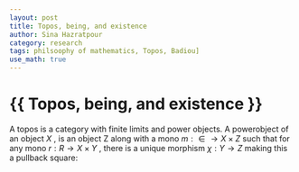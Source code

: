 ```yaml
---
layout: post
title: Topos, being, and existence
author: Sina Hazratpour
category: research
tags: philsoophy of mathematics, Topos, Badiou]
use_math: true
---
```


{{ Topos, being, and existence }}
================


A topos is a category with finite limits and power objects. A powerobject of an
object $X$ , is an object Z along with a mono $m : ∈ \rightarrow X \times Z$ such that for any mono $r : R \rightarrow X×Y$ ,
there is a unique morphism $\chi : Y \rightarrow Z$ making this a pullback square:
